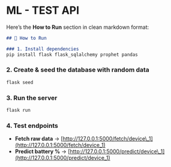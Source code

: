 # ML - TEST API
Here’s the **How to Run** section in clean markdown format:

````markdown
## 🚀 How to Run

### 1. Install dependencies
pip install flask flask_sqlalchemy prophet pandas
````

### 2. Create & seed the database with random data

```bash
flask seed
```

### 3. Run the server

```bash
flask run
```

### 4. Test endpoints

* **Fetch raw data** → [http://127.0.0.1:5000/fetch/device\_1](http://127.0.0.1:5000/fetch/device_1)
* **Predict battery %** → [http://127.0.0.1:5000/predict/device\_1](http://127.0.0.1:5000/predict/device_1)


